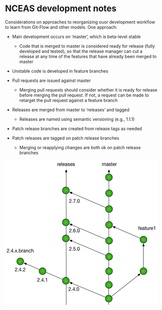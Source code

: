 # NCEAS development notes

Considerations on approaches to reorganizing ouor development workflow to learn from Git-Flow and
other models.  One approach:

- Main development occurs on ‘master’, which is beta-level stable
    - Code that is merged to master is considered ready for release (fully developed and tested), so that the release manager can cut a release at any time of the features that have already been merged to master
- Unstable code is developed in feature branches
- Pull requests are issued against master
    - Merging pull requests should consider whether it is ready for release before merging the pull request.  If not, a request can be made to retarget the pull request against a feature branch

- Releases are merged from master to ‘releases’ and tagged
    - Releases are named using semantic versioning (e.g., 1.1.1)
- Patch release branches are created from release tags as needed
- Patch releases are tagged on patch release branches
     - Merging or reapplying changes are both ok on patch release branches

![](nceas-dev-flow-full.png)
